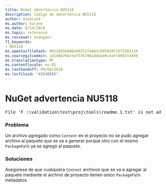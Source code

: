 ```yaml
---
title: NuGet advertencia NU5118
description: Código de advertencia NU5118
author: mishra14
ms.author: karann
ms.date: 8/14/2018
ms.topic: reference
ms.reviewer: anangaur
f1_keywords:
- NU5118
ms.openlocfilehash: 08318d16690209351fab83c695020f15f1502234
ms.sourcegitcommit: 1d1406764c6af5fb7801d462e0c4afc9092fa569
ms.translationtype: MT
ms.contentlocale: es-ES
ms.lasthandoff: 09/04/2018
ms.locfileid: "43549565"
---
```

# <a name="nuget-warning-nu5118"></a>NuGet advertencia NU5118
<pre>File 'F :\validation\test\proj\tools\readme.1.txt' is not added because the package already contains file 'tools\readme.txt'</pre>

### <a name="issue"></a>Problema

Un archivo agregado como `Content` en el proyecto no se pudo agregar archivo al paquete que se va a generar porque otro con el mismo `PackagePath` ya se agregó al paquete.


### <a name="solution"></a>Soluciones

Asegúrese de que cualquiera `Content` archivos que se va a agregar al paquete mediante el archivo de proyecto tienen único `PackagePath` metadatos.

